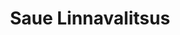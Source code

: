 ---
schema: default
title: Saue Linnavalitsus
notes: Dokumendihaldussüsteem
department: ''
category:
  - Government services
resources:
  - name: Amphora dokumendihaldus
    url: 'http://avalik.amphora.ee/saue/index.aspx?org=33&unit=9642'
    format: aspx
license: 'http://opendatacommons.org/licenses/pddl/'
date_issued: 12/02/2015
date_modified: 12/02/2015
organization: Saue Linnavalitsus
maintainer_name: Merle Kerm
maintainer_email: merle.kerm@saue.ee
maintainer_phone: '6790188'
legacy_url: 'https://opendata.riik.ee/en/dataset/saue-linnavalitsus'
---